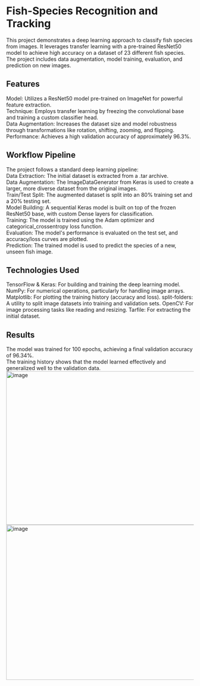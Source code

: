 # Fish-Species Recognition and Tracking
This project demonstrates a deep learning approach to classify fish species from images. It leverages transfer learning with a pre-trained ResNet50 model to achieve high accuracy on a dataset of 23 different fish species. The project includes data augmentation, model training, evaluation, and prediction on new images.
## Features
Model: Utilizes a ResNet50 model pre-trained on ImageNet for powerful feature extraction.  
Technique: Employs transfer learning by freezing the convolutional base and training a custom classifier head.  
Data Augmentation: Increases the dataset size and model robustness through transformations like rotation, shifting, zooming, and flipping.  
Performance: Achieves a high validation accuracy of approximately 96.3%.  

## Workflow Pipeline
The project follows a standard deep learning pipeline:  
Data Extraction: The initial dataset is extracted from a .tar archive.  
Data Augmentation: The ImageDataGenerator from Keras is used to create a larger, more diverse dataset from the original images.  
Train/Test Split: The augmented dataset is split into an 80% training set and a 20% testing set.  
Model Building: A sequential Keras model is built on top of the frozen ResNet50 base, with custom Dense layers for classification.   
Training: The model is trained using the Adam optimizer and categorical_crossentropy loss function.   
Evaluation: The model's performance is evaluated on the test set, and accuracy/loss curves are plotted.  
Prediction: The trained model is used to predict the species of a new, unseen fish image.  

## Technologies Used  
TensorFlow & Keras: For building and training the deep learning model.  
NumPy: For numerical operations, particularly for handling image arrays.
Matplotlib: For plotting the training history (accuracy and loss).
split-folders: A utility to split image datasets into training and validation sets.
OpenCV: For image processing tasks like reading and resizing.
Tarfile: For extracting the initial dataset.

## Results
The model was trained for 100 epochs, achieving a final validation accuracy of 96.34%.   
The training history shows that the model learned effectively and generalized well to the validation data.
<img width="547" height="413" alt="image" src="https://github.com/user-attachments/assets/560e20d5-5aec-4a55-8a64-2a562bf0698e" />  
<img width="547" height="417" alt="image" src="https://github.com/user-attachments/assets/0ccde540-4bd4-455f-824f-993544ed130a" />
